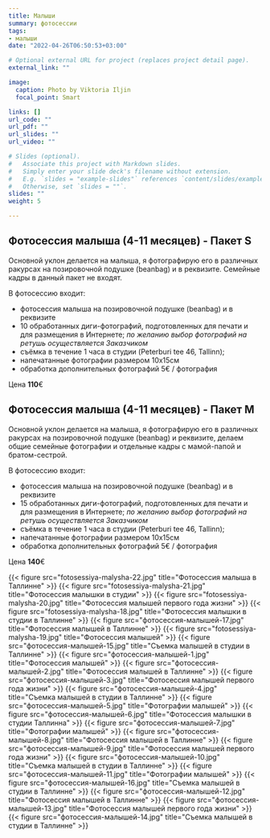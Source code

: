 ```yaml
---
title: Малыши
summary: фотосессии
tags:
- малыши
date: "2022-04-26T06:50:53+03:00"

# Optional external URL for project (replaces project detail page).
external_link: ""

image:
  caption: Photo by Viktoria Iljin
  focal_point: Smart

links: []
url_code: ""
url_pdf: ""
url_slides: ""
url_video: ""

# Slides (optional).
#   Associate this project with Markdown slides.
#   Simply enter your slide deck's filename without extension.
#   E.g. `slides = "example-slides"` references `content/slides/example-slides.md`.
#   Otherwise, set `slides = ""`.
slides: ""
weight: 5

---
```


## Фотосессия малыша (4-11 месяцев) - Пакет S 

Основной уклон делается на малыша, я фотографирую его в различных ракурсах на позировочной подушке (beanbag) и в реквизите. Семейные кадры в данный пакет не входят.

В фотосессию входит:
* фотосессия малыша на позировочной подушке (beanbag) и в реквизите
* 10 обработанных диги-фотографий, подготовленных для печати и для размещения в Интернете;
_по желанию выбор фотографий на ретушь осуществляется Заказчиком_
* съёмка в течение 1 часа в студии (Peterburi tee 46, Tallinn);
* напечатанные фотографии размером 10х15см
* обработка дополнительных фотографий 5€ / фотография

Цена **110**€ 


## Фотосессия малыша (4-11 месяцев) - Пакет М 

Основной уклон делается на малыша, я фотографирую его в различных ракурсах на позировочной подушке (beanbag) и реквизите, делаем общие семейные фотографии и отдельные кадры с мамой-папой и братом-сестрой.  

В фотосессию входит:
* фотосессия малыша на позировочной подушке (beanbag) и в реквизите
* 15 обработанных диги-фотографий, подготовленных для печати и для размещения в Интернете;
_по желанию выбор фотографий на ретушь осуществляется Заказчиком_
* съёмка в течение 1 часа в студии (Peterburi tee 46, Tallinn);
* напечатанные фотографии размером 10х15см
* обработка дополнительных фотографий 5€ / фотография

Цена **140**€ 

{{< figure src="fotosessiya-malysha-22.jpg" title="Фотосессия малыша в Таллинне" >}}
{{< figure src="fotosessiya-malysha-21.jpg" title="Фотосессия малышки в студии" >}}
{{< figure src="fotosessiya-malysha-20.jpg" title="Фотосессия малышей первого года жизни" >}}
{{< figure src="fotosessiya-malysha-18.jpg" title="Фотосессия малышки в студии в Таллинне" >}}
{{< figure src="фотосессия-малышей-17.jpg" title="Фотосессия малышей в Таллинне" >}}
{{< figure src="fotosessiya-malysha-19.jpg" title="Фотосессия малышей" >}}
{{< figure src="фотосессия-малышей-15.jpg" title="Съемка малышей в студии в Таллинне" >}}
{{< figure src="фотосессия-малышей-1.jpg" title="Фотосессия малышей" >}}
{{< figure src="фотосессия-малышей-2.jpg" title="Фотосессия малышей в Таллинне" >}}
{{< figure src="фотосессия-малышей-3.jpg" title="Фотосессия малышей первого года жизни" >}}
{{< figure src="фотосессия-малышей-4.jpg" title="Съемка малышей в студии в Таллинне" >}}
{{< figure src="фотосессия-малышей-5.jpg" title="Фотографии малышей" >}}
{{< figure src="фотосессия-малышей-6.jpg" title="Фотосессия малышки в студии Таллинна" >}}
{{< figure src="фотосессия-малышей-7.jpg" title="Фотографии малышей" >}}
{{< figure src="фотосессия-малышей-8.jpg" title="Фотосессия малышей в Таллинне" >}}
{{< figure src="фотосессия-малышей-9.jpg" title="Фотосессия малышей первого года жизни" >}}
{{< figure src="фотосессия-малышей-10.jpg" title="Съемка малышей в студии в Таллинне" >}}
{{< figure src="фотосессия-малышей-11.jpg" title="Фотографии малышей" >}}
{{< figure src="фотосессия-малышей-16.jpg" title="Съемка малышей в студии в Таллинне" >}}
{{< figure src="фотосессия-малышей-12.jpg" title="Фотосессия малышей в Таллинне" >}}
{{< figure src="фотосессия-малышей-13.jpg" title="Фотосессия малышей первого года жизни" >}}
{{< figure src="фотосессия-малышей-14.jpg" title="Съемка малышей в студии в Таллинне" >}}
